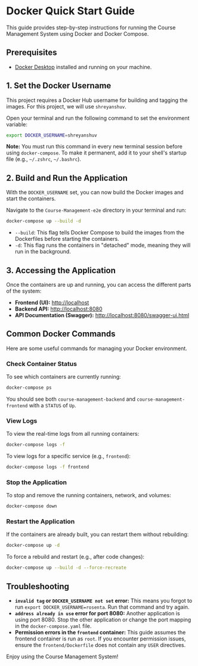 # Docker Quick Start Guide

This guide provides step-by-step instructions for running the Course Management System using Docker and Docker Compose.

## Prerequisites

- [Docker Desktop](https://www.docker.com/products/docker-desktop/) installed and running on your machine.

## 1. Set the Docker Username

This project requires a Docker Hub username for building and tagging the images. For this project, we will use `shreyanshuv`.

Open your terminal and run the following command to set the environment variable:

```bash
export DOCKER_USERNAME=shreyanshuv
```

**Note:** You must run this command in every new terminal session before using `docker-compose`. To make it permanent, add it to your shell's startup file (e.g., `~/.zshrc`, `~/.bashrc`).

## 2. Build and Run the Application

With the `DOCKER_USERNAME` set, you can now build the Docker images and start the containers.

Navigate to the `Course-Management-e2e` directory in your terminal and run:

```bash
docker-compose up --build -d
```

- `--build`: This flag tells Docker Compose to build the images from the Dockerfiles before starting the containers.
- `-d`: This flag runs the containers in "detached" mode, meaning they will run in the background.

## 3. Accessing the Application

Once the containers are up and running, you can access the different parts of the system:

- **Frontend (UI):** [http://localhost](http://localhost)
- **Backend API:** [http://localhost:8080](http://localhost:8080)
- **API Documentation (Swagger):** [http://localhost:8080/swagger-ui.html](http://localhost:8080/swagger-ui.html)

## Common Docker Commands

Here are some useful commands for managing your Docker environment.

### Check Container Status

To see which containers are currently running:

```bash
docker-compose ps
```

You should see both `course-management-backend` and `course-management-frontend` with a `STATUS` of `Up`.

### View Logs

To view the real-time logs from all running containers:

```bash
docker-compose logs -f
```

To view logs for a specific service (e.g., `frontend`):

```bash
docker-compose logs -f frontend
```

### Stop the Application

To stop and remove the running containers, network, and volumes:

```bash
docker-compose down
```

### Restart the Application

If the containers are already built, you can restart them without rebuilding:

```bash
docker-compose up -d
```

To force a rebuild and restart (e.g., after code changes):

```bash
docker-compose up --build -d --force-recreate
```

## Troubleshooting

- **`invalid tag` or `DOCKER_USERNAME not set` error:** This means you forgot to run `export DOCKER_USERNAME=rosenta`. Run that command and try again.
- **`address already in use` error for port 8080:** Another application is using port 8080. Stop the other application or change the port mapping in the `docker-compose.yaml` file.
- **Permission errors in the `frontend` container:** This guide assumes the frontend container is run as `root`. If you encounter permission issues, ensure the `frontend/Dockerfile` does not contain any `USER` directives.

Enjoy using the Course Management System!
